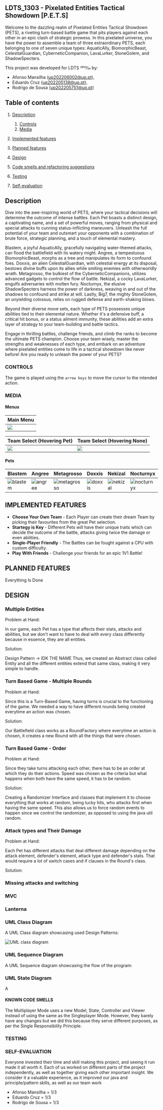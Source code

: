 






## LDTS_1303 - Pixelated Entities Tactical Showdown [P.E.T.S]

Welcome to the dazzling realm of Pixelated Entities Tactical Showdown (PETS), a riveting turn-based battle game that pits players against each other in an epic clash of strategic prowess. In this pixelated universe, you have the power to assemble a team of three extraordinary PETS, each belonging to one of seven unique types: AquaticAlly, BiomorphicBeast, CelestialGuardian, CyberneticCompanion, LavaLurker, StoneGolem, and ShadowSpecters.


This project was developed for LDTS 2023⁄24 by:
- Afonso Mansilha (up202206002@up.pt),
- Eduardo Cruz (up202205138@up.pt),
- Rodrigo de Sousa (up202205751@up.pt)
## Table of contents
1. [Description](#description)
    1. [Controls](#controls)
    2. [Media](#media)
2. [Implemented features](#implemented-features)
3. [Planned features](#planned-features)
4. [Design](#design)
    
5. [Code smells and refactoring suggestions](#known-code-smells)
6. [Testing](#testing)
7. [Self-evaluation](#self-evaluation)

<a name="description"><a/>
## Description

Dive into the awe-inspiring world of PETS, where your tactical decisions will determine the outcome of intense battles. Each Pet boasts a distinct design, a captivating name, and a set of powerful moves, ranging from physical and special attacks to cunning status-inflicting maneuvers. Unleash the full potential of your team and outsmart your opponents with a combination of brute force, strategic planning, and a touch of elemental mastery.

Blastem, a joyful AquaticAlly, gracefully navigating water-themed attacks, can flood the battlefield with its watery might. Angree, a tempestuous BiomorphicBeast, morphs as a tree and manipulates its form to confound foes. Doxxis, an alien CelestialGuardian, with celestial energy at its disposal, bestows divine buffs upon its allies while smiting enemies with otherworldly wrath. Metagrosso, the bulkiest of the CyberneticCompanions, utilizes advanced gadgets to control the flow of battle. Nekizal, a cocky LavaLurker, engulfs adversaries with molten fury.  Nocturnyx, the elusive ShadowSpecters harness the power of darkness, weaving in and out of the shadows to confound and strike at will. Lastly, Big7, the mighty StoneGolem, an unyielding colossus, relies on rugged defense and earth-shaking blows.

Beyond their diverse move sets, each type of PETS possesses unique abilities tied to their elemental nature. Whether it's a defensive buff, a critical hit bonus, or a status ailment immunity, these abilities add an extra layer of strategy to your team-building and battle tactics.

Engage in thrilling battles, challenge friends, and climb the ranks to become the ultimate PETS champion. Choose your team wisely, master the strengths and weaknesses of each type, and embark on an adventure where pixelated entities come to life in a tactical showdown like never before! Are you ready to unleash the power of your PETS?

<a name="controls"><a/>
### CONTROLS

The game is played using the `arrow keys` to move the cursor to the intended action.
<a name="media"><a/>
### MEDIA
<a name="galery"><a/>
#### Menus
| Main Menu                 |
|---------------------------|
| ![](screenshots/menu.png) |

| Team Select (Hovering Pet)       | Team Select (Hovering None)      |
|----------------------------------|----------------------------------|
| ![](screenshots/teamselect1.png) | ![](screenshots/teamselect2.png) | 

#### Pets
| Blastem                             | Angree                            | Metagrosso                                | Doxxis                            | Nekizal                             | Nocturnyx                               | Big7                          |
|-------------------------------------|-----------------------------------|-------------------------------------------|-----------------------------------|-------------------------------------|-----------------------------------------|-------------------------------|
| ![blastem](screenshots/blastem.png) | ![angree](screenshots/angree.png) | ![metagrosso](screenshots/metagrosso.png) | ![doxxis](screenshots/doxxis.png) | ![nekizal](screenshots/nekizal.png) | ![nocturnyx](screenshots/nocturnyx.png) | ![big7](screenshots/big7.png) |


## IMPLEMENTED FEATURES

- **Choose Your Own Team** - Each Player can create their dream Team by picking their favourites from the great Pet selection.
- **Startegy is Key** - Different Pets will have their unique traits which can decide the outcome of the battle, attacks giving twice the damage or even abilities.
- **Single-Player Friendly** - The Battles can be fought against a CPU with custom difficulty.
- **Play With Friends** - Challenge your friends for an epic 1V1 Battle!

## PLANNED FEATURES

Everything Is Done

## DESIGN


### Multiple Entities
Problem at Hand:

In our game, each Pet has a type that affects their stats, attacks and abilities, but we don't want to have to deal
with every class differently because in essence, they are all entities.

Solution:

Design Pattern -> IDK THE NAME 
Thus, we created an Abstract class called Entity and all the different entities  extend that same class, making it
very simple to handle.

### Turn Based Game - Multiple Rounds
Problem at Hand:

Since this is a Turn-Based Game, having turns is crucial to the functioning of the game. We needed a way to have different
rounds being created everytime an action was chosen.

Solution:

Our Battlefield class works as a RoundFactory where everytime an action is chosen, it creates a new Round with all the 
things that were chosen.
### Turn Based Game - Order
Problem at Hand:

Since they take turns attacking each other, there has to be an order at which they do their actions. Speed was chosen as the
criteria but what happens when both have the same speed, it has to be random.

Solution:

Creating a Randomizer Interface and classes that implement it to choose everything that works at random, being lucky hits,
who attacks first when having the same speed. This also allows us to force random events to happen since we control the randomizer,
as opposed to using the java util random.

### Attack types and Their Damage
Problem at Hand:

Each Pet has different attacks that deal different damage depending on the attack element, defender's element, attack type and defender's stats.
That would require a lot of switch cases and if clauses in the Round's class.

Solution:


### Missing attacks and switching
### MVC
### Lanterna


### UML Class Diagram

A UML Class diagram showcasing used Design Patterns:

![UML class diagram](UML/Class-UML.png)

### UML Sequence Diagram

A UML Sequence diagram showcasing the flow of the program:



### UML State Diagram

A 

#### KNOWN CODE SMELLS

The Multiplayer Mode uses a new Model, State, Controller and Viewer instead of using the same as the Singleplayer Mode.
However, they barely have any changes but we did this because they serve different purposes, as per the Single Responsibility Principle.

### TESTING



### SELF-EVALUATION
Everyone invested their time and skill making this project, and seeing it run made it all worth it.
Each of us worked on different parts of the project independently, as well as together giving each 
other important insight. We consider it a valuable experience, as it improved our java and 
principle/pattern skills, as well as our team work

- Afonso Mansilha = 1/3
- Eduardo Cruz = 1/3
- Rodrigo de Sousa = 1/3
